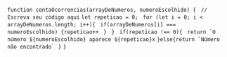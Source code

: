 ``function contaOcorrencias(arrayDeNumeros, numeroEscolhido) {``
 `` // Escreva seu código aqui``
  ``let repeticao = 0;``
 `` for (let i = 0; i < arrayDeNumeros.length; i++){``
   `` if(arrayDeNumeros[i] === numeroEscolhido) {repeticao++``
 `` }``
 `` }``
 `` if(repeticao !== 0){``
   `` return `O número ${numeroEscolhido} aparece ${repeticao}x``
  ``}else{return `Número não encontrado``´
 `` }``
``}``